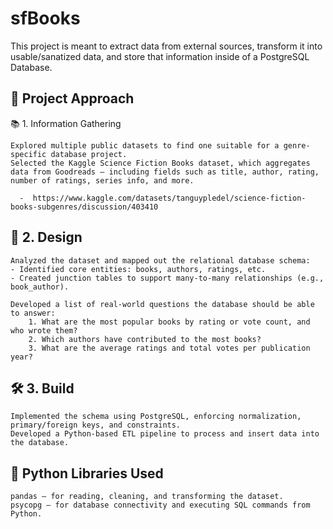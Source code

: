 # sfBooks
This project is meant to extract data from external sources, transform it into usable/sanatized data, and store that information inside of a PostgreSQL Database.

## 🚀 Project Approach
📚 1. Information Gathering

    Explored multiple public datasets to find one suitable for a genre-specific database project.
    Selected the Kaggle Science Fiction Books dataset, which aggregates data from Goodreads — including fields such as title, author, rating, number of ratings, series info, and more.

      -  https://www.kaggle.com/datasets/tanguypledel/science-fiction-books-subgenres/discussion/403410

## 🧩 2. Design

    Analyzed the dataset and mapped out the relational database schema:
    - Identified core entities: books, authors, ratings, etc.
    - Created junction tables to support many-to-many relationships (e.g., book_author).

    Developed a list of real-world questions the database should be able to answer:
        1. What are the most popular books by rating or vote count, and who wrote them?
        2. Which authors have contributed to the most books?
        3. What are the average ratings and total votes per publication year?

## 🛠️ 3. Build

    Implemented the schema using PostgreSQL, enforcing normalization, primary/foreign keys, and constraints.
    Developed a Python-based ETL pipeline to process and insert data into the database.

## 🔧 Python Libraries Used

    pandas — for reading, cleaning, and transforming the dataset.
    psycopg — for database connectivity and executing SQL commands from Python.
